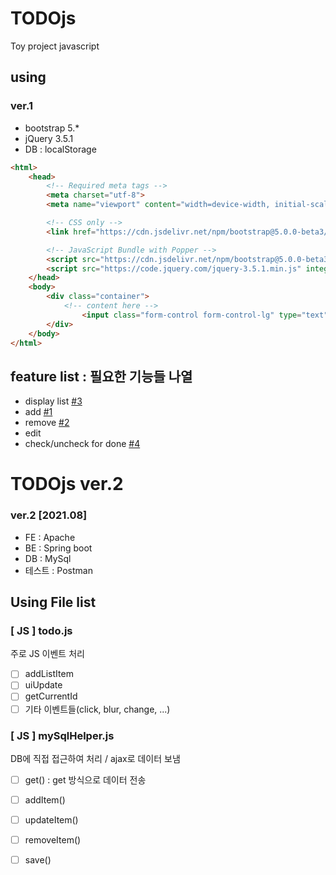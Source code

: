 # TODOjs
Toy project javascript

## using 
### ver.1
  - bootstrap 5.*
  - jQuery 3.5.1
  - DB : localStorage 

```html
<html>
    <head>
        <!-- Required meta tags -->
        <meta charset="utf-8">
        <meta name="viewport" content="width=device-width, initial-scale=1">

        <!-- CSS only -->
        <link href="https://cdn.jsdelivr.net/npm/bootstrap@5.0.0-beta3/dist/css/bootstrap.min.css" rel="stylesheet" integrity="sha384-eOJMYsd53ii+scO/bJGFsiCZc+5NDVN2yr8+0RDqr0Ql0h+rP48ckxlpbzKgwra6" crossorigin="anonymous">

        <!-- JavaScript Bundle with Popper -->
        <script src="https://cdn.jsdelivr.net/npm/bootstrap@5.0.0-beta3/dist/js/bootstrap.bundle.min.js" integrity="sha384-JEW9xMcG8R+pH31jmWH6WWP0WintQrMb4s7ZOdauHnUtxwoG2vI5DkLtS3qm9Ekf" crossorigin="anonymous"></script>
        <script src="https://code.jquery.com/jquery-3.5.1.min.js" integrity="sha256-9/aliU8dGd2tb6OSsuzixeV4y/faTqgFtohetphbbj0=" crossorigin="anonymous"></script>
    </head>
    <body>
        <div class="container">
            <!-- content here -->
                <input class="form-control form-control-lg" type="text" placeholder="input todo text">
        </div>
    </body>
</html>
```

## feature list : 필요한 기능들 나열 
  - display list [#3](https://github.com/pinky0703/TODOjs/issues/1#issue-852282652)
  - add [#1](https://github.com/pinky0703/TODOjs/issues/7)
  - remove [#2]()
  - edit
  - check/uncheck for done [#4]()
 
# TODOjs ver.2
### ver.2 [2021.08]
  - FE : Apache
  - BE : Spring boot 
  - DB : MySql
  - 테스트 : Postman 
  
## Using File list 
### [ JS ] todo.js 
주로 JS 이벤트 처리 
- [ ] addListItem
- [ ] uiUpdate
- [ ] getCurrentId 
- [ ] 기타 이벤트들(click, blur, change, ...)

### [ JS ] mySqlHelper.js
DB에 직접 접근하여 처리 / ajax로 데이터 보냄 
- [ ] get() : get 방식으로 데이터 전송 
- [ ] addItem()
- [ ] updateItem()
- [ ] removeItem()
- [ ] save()
 
